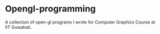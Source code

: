 # Opengl-programming
A collection of open-gl programs I wrote for Computer Graphics Course at IIT Guwahati.
